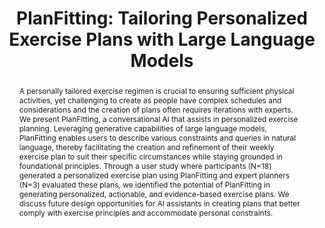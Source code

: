 ---
layout: publication
title: "PlanFitting: Tailoring Personalized Exercise Plans with Large Language Models"
year: 2023
month: 9
authors:
  - Donghoon Shin
  - Gary Hsieh
  - Young-Ho Kim
venue: arXiv
note: preprint
venue_full: "arXiv"
abstract: "A personally tailored exercise regimen is crucial to ensuring sufficient physical activities, yet challenging to create as people have complex schedules and considerations and the creation of plans often requires iterations with experts. We present PlanFitting, a conversational AI that assists in personalized exercise planning. Leveraging generative capabilities of large language models, PlanFitting enables users to describe various constraints and queries in natural language, thereby facilitating the creation and refinement of their weekly exercise plan to suit their specific circumstances while staying grounded in foundational principles. Through a user study where participants (N=18) generated a personalized exercise plan using PlanFitting and expert planners (N=3) evaluated these plans, we identified the potential of PlanFitting in generating personalized, actionable, and evidence-based exercise plans. We discuss future design opportunities for AI assistants in creating plans that better comply with exercise principles and accommodate personal constraints."
category:
  - "AI / NLP"
  - "Chatbot"
  - "Healthcare"
  - "Design"
featured: true
---